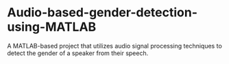 # Audio-based-gender-detection-using-MATLAB
A MATLAB-based project that utilizes audio signal processing techniques to detect the gender of a speaker from their speech.
